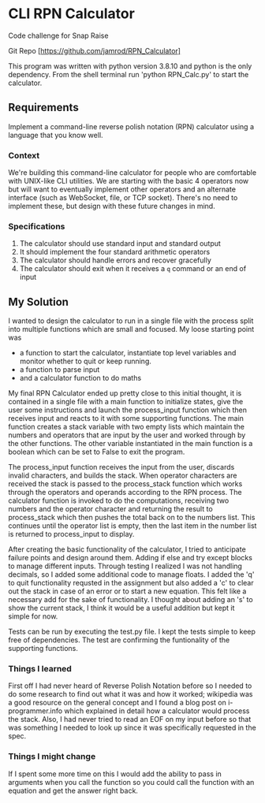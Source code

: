 # CLI RPN Calculator
Code challenge for Snap Raise

Git Repo [https://github.com/jamrod/RPN_Calculator]

This program was written with python version 3.8.10 and python is the only dependency.
From the shell terminal run 'python RPN_Calc.py' to start the calculator.

## Requirements
Implement a command-line reverse polish notation (RPN) calculator using a language that you know well.

### Context
We're building this command-line calculator for people who are comfortable with UNIX-like CLI utilities.
We are starting with the basic 4 operators now but will want to eventually implement other operators and
an alternate interface (such as WebSocket, file, or TCP socket).
There's no need to implement these, but design with these future changes in mind.

### Specifications
1. The calculator should use standard input and standard output
2. It should implement the four standard arithmetic operators
3. The calculator should handle errors and recover gracefully
4. The calculator should exit when it receives a `q` command or an end of input 

## My Solution
I wanted to design the calculator to run in a single file with the process split into multiple functions which are small and focused. My loose starting point was 
 * a function to start the calculator, instantiate top level variables and monitor whether to quit or keep running.
 *  a function to parse input
 * and a calculator function to do maths

My final RPN Calculator ended up pretty close to this initial thought, it is contained in a single file with a main function to initialize states, give the user some instructions and launch the process_input function which then receives input and reacts to it with some supporting functions. The main function creates a stack variable with two empty lists which maintain the numbers and operators that are input by the user and worked through by the other functions. The other variable instantiated in the main function is a boolean which can be set to False to exit the program.

The process_input function receives the input from the user, discards invalid characters, and builds the stack. When operator characters are received the stack is passed to the process_stack function which works through the operators and operands according to the RPN process. The calculator function is invoked to do the computations, receiving two numbers and the operator character and returning the result to process_stack which then pushes the total back on to the numbers list. This continues until the operator list is empty, then the last item in the number list is returned to process_input to display.

After creating the basic functionality of the calculator, I tried to anticipate failure points and design around them. Adding if else and try except blocks to manage different inputs. Through testing I realized I was not handling decimals, so I added some additional code to manage floats. I added the 'q' to quit functionality requsted in the assignment but also added a 'c' to clear out the stack in case of an error or to start a new equation. This felt like a necessary add for the sake of functionality. I thought about adding an 's' to show the current stack, I think it would be a useful addition but kept it simple for now.

Tests can be run by executing the test.py file. I kept the tests simple to keep free of dependencies. The test are confirming the funtionality of the supporting functions.

### Things I learned
First off I had never heard of Reverse Polish Notation before so I needed to do some research to find out what it was and how it worked; wikipedia was a good resource on the general concept and I found a blog post on i-programmer.info which explained in detail how a calculator would process the stack.
Also, I had never tried to read an EOF on my input before so that was something I needed to look up since it was specifically requested in the spec.

### Things I might change
If I spent some more time on this I would add the ability to pass in arguments when you call the function so you could call the function with an equation and get the answer right back.
